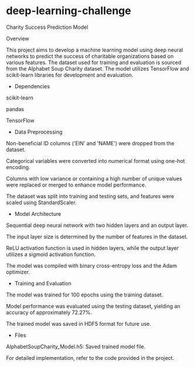 # deep-learning-challenge

Charity Success Prediction Model

Overview

This project aims to develop a machine learning model using deep neural networks to predict the success of charitable organizations based on various features. The dataset used for training and evaluation is sourced from the Alphabet Soup Charity dataset. The model utilizes TensorFlow and scikit-learn libraries for development and evaluation.

- Dependencies

scikit-learn

pandas

TensorFlow

- Data Preprocessing

Non-beneficial ID columns ('EIN' and 'NAME') were dropped from the dataset.

Categorical variables were converted into numerical format using one-hot encoding.

Columns with low variance or containing a high number of unique values were replaced or merged to enhance model performance.

The dataset was split into training and testing sets, and features were scaled using StandardScaler.

- Model Architecture

Sequential deep neural network with two hidden layers and an output layer.

The input layer size is determined by the number of features in the dataset.

ReLU activation function is used in hidden layers, while the output layer utilizes a sigmoid activation function.

The model was compiled with binary cross-entropy loss and the Adam optimizer.

- Training and Evaluation

The model was trained for 100 epochs using the training dataset.

Model performance was evaluated using the testing dataset, yielding an accuracy of approximately 72.27%.

The trained model was saved in HDF5 format for future use.

- Files

AlphabetSoupCharity_Model.h5: Saved trained model file.

For detailed implementation, refer to the code provided in the project.




